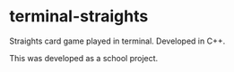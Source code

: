 # terminal-straights
Straights card game played in terminal. Developed in C++.

This was developed as a school project.
